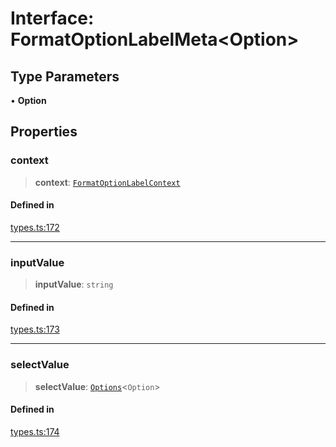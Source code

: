 # Interface: FormatOptionLabelMeta\<Option\>

## Type Parameters

• **Option**

## Properties

### context

> **context**: [`FormatOptionLabelContext`](../type-aliases/FormatOptionLabelContext.md)

#### Defined in

[types.ts:172](https://github.com/cluk3/react-select/blob/ed039925bb007c645df3b023879a7c98ae8eeccd/packages/react-select/src/types.ts#L172)

***

### inputValue

> **inputValue**: `string`

#### Defined in

[types.ts:173](https://github.com/cluk3/react-select/blob/ed039925bb007c645df3b023879a7c98ae8eeccd/packages/react-select/src/types.ts#L173)

***

### selectValue

> **selectValue**: [`Options`](../type-aliases/Options.md)\<`Option`\>

#### Defined in

[types.ts:174](https://github.com/cluk3/react-select/blob/ed039925bb007c645df3b023879a7c98ae8eeccd/packages/react-select/src/types.ts#L174)
